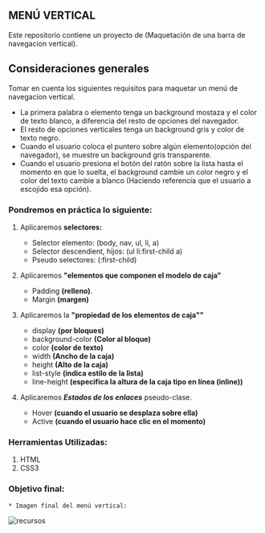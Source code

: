 ## MENÚ VERTICAL

Este repositorio contiene un proyecto de (Maquetación de una barra de navegacion vertical).

## Consideraciones generales
Tomar en cuenta los siguientes requisitos para maquetar un menú de navegacion vertical.
  * La primera palabra o elemento tenga un background mostaza y el color de texto blanco, a diferencia del resto de opciones del navegador.
  * El resto de opciones verticales tenga un background gris y color de texto negro.
  * Cuando el usuario coloca el puntero sobre algún elemento(opción del navegador), se muestre un background gris transparente.
  * Cuando el usuario presiona el botón del ratón sobre la lista hasta el momento en que lo suelta, el background cambie un color negro y el color del texto cambie a blanco (Haciendo referencia que el usuario a escojido esa opción).

### Pondremos en práctica lo siguiente:
1. Aplicaremos **selectores:**
    * Selector elemento: (body, nav, ul, li, a)
    * Selector descendient, hijos: (ul li:first-child a)
    * Pseudo selectores: (:first-child)

2. Aplicaremos __"elementos que componen el modelo de caja"__
    * Padding **(relleno)**.
    * Margin **(margen)**

3. Aplicaremos la __"propiedad de los elementos de caja""__
    * display **(por bloques)**
    * background-color **(Color al bloque)**
    * color **(color de texto)**
    * width **(Ancho de la caja)**
    * height **(Alto de la caja)**
    * list-style **(indica estilo de la lista)**
    * line-height **(especifica la altura de la caja tipo en línea (inline))**


4. Aplicaremos __*Estados de los enlaces*__ pseudo-clase.
    * Hover   **(cuando el usuario se desplaza sobre ella)**
    * Active  **(cuando el usuario hace clic en el momento)**

### Herramientas Utilizadas:
1. HTML
2. CSS3

### Objetivo final:
    * Imagen final del menú vertical:

![recursos](assets/imgs/posicionandoCajas.png)